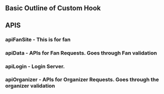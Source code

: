 ## Basic Outline of Custom Hook

## APIS
### apiFanSite - This is for fan
### apiData - APIs for Fan Requests. Goes through Fan validation
### apiLogin - Login Server.
### apiOrganizer - APIs for Organizer Requests. Goes through the organizer validation